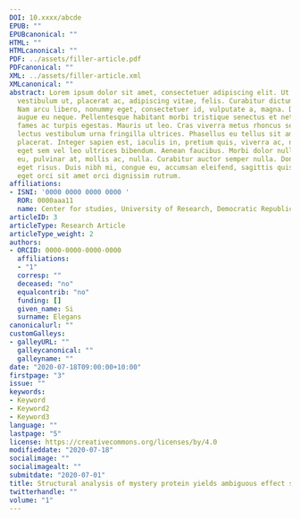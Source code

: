 ```yaml
---
DOI: 10.xxxx/abcde
EPUB: ""
EPUBcanonical: ""
HTML: ""
HTMLcanonical: ""
PDF: ../assets/filler-article.pdf
PDFcanonical: ""
XML: ../assets/filler-article.xml
XMLcanonical: ""
abstract: Lorem ipsum dolor sit amet, consectetuer adipiscing elit. Ut purus elit,
  vestibulum ut, placerat ac, adipiscing vitae, felis. Curabitur dictum gravida mauris.
  Nam arcu libero, nonummy eget, consectetuer id, vulputate a, magna. Donec vehicula
  augue eu neque. Pellentesque habitant morbi tristique senectus et netus et malesuada
  fames ac turpis egestas. Mauris ut leo. Cras viverra metus rhoncus sem. Nulla et
  lectus vestibulum urna fringilla ultrices. Phasellus eu tellus sit amet tortor gravida
  placerat. Integer sapien est, iaculis in, pretium quis, viverra ac, nunc. Praesent
  eget sem vel leo ultrices bibendum. Aenean faucibus. Morbi dolor nulla, malesuada
  eu, pulvinar at, mollis ac, nulla. Curabitur auctor semper nulla. Donec varius orci
  eget risus. Duis nibh mi, congue eu, accumsan eleifend, sagittis quis, diam. Duis
  eget orci sit amet orci dignissim rutrum.
affiliations:
- ISNI: '0000 0000 0000 0000 '
  ROR: 0000aaa11
  name: Center for studies, University of Research, Democratic Republic of Academia
articleID: 3
articleType: Research Article
articleType_weight: 2
authors:
- ORCID: 0000-0000-0000-0000
  affiliations:
  - "1"
  corresp: ""
  deceased: "no"
  equalcontrib: "no"
  funding: []
  given_name: Si
  surname: Elegans
canonicalurl: ""
customGalleys:
- galleyURL: ""
  galleycanonical: ""
  galleyname: ""
date: "2020-07-18T09:00:00+10:00"
firstpage: "3"
issue: ""
keywords:
- Keyword
- Keyword2
- Keyword3
language: ""
lastpage: "5"
license: https://creativecommons.org/licenses/by/4.0
modifieddate: "2020-07-18"
socialimage: ""
socialimagealt: ""
submitdate: "2020-07-01"
title: Structural analysis of mystery protein yields ambiguous effect size
twitterhandle: ""
volume: "1"
---
```


